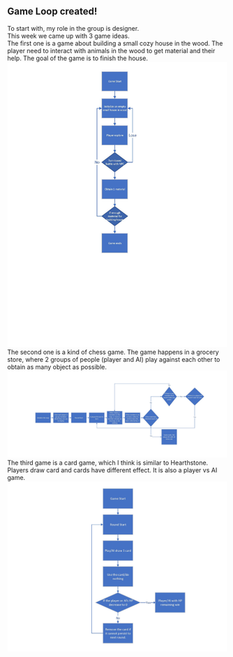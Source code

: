 ## Game Loop created!

To start with, my role in the group is designer.\
This week we came up with 3 game ideas.\
The first one is a game about building a small cozy house in the wood. The player need to interact with animals in the wood to get material and their help. The goal of the game is to finish the house.\
![GameRough1](https://github.com/JackyBai0423/GameDev-Blog/blob/c43a393a262d26227ca25e0719bb0370d402b4ab/GameRough1.jpg?raw=true)\
The second one is a kind of chess game. The game happens in a grocery store, where 2 groups of people (player and AI) play against each other to obtain as many object as possible.\
![GameRough2](https://github.com/JackyBai0423/GameDev-Blog/blob/c43a393a262d26227ca25e0719bb0370d402b4ab/GameRough2.jpg?raw=true)\
The third game is a card game, which I think is similar to Hearthstone. Players draw card and cards have different effect. It is also a player vs AI game.\
![GameRough3](https://github.com/JackyBai0423/GameDev-Blog/blob/c43a393a262d26227ca25e0719bb0370d402b4ab/GameRough3.jpg?raw=true)
